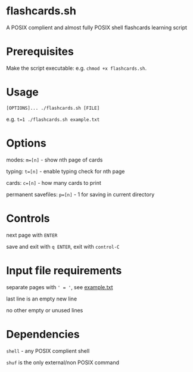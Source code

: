# flashcards.sh
A POSIX complient and almost fully POSIX shell flashcards learning script

# Prerequisites
Make the script executable: e.g. `chmod +x flashcards.sh`.

# Usage
   `[OPTIONS]... ./flashcards.sh [FILE]`
   
   e.g. `t=1 ./flashcards.sh example.txt`
   
# Options
   modes: `m=[n]` - show nth page of cards
   
   typing: `t=[n]` - enable typing check for nth page
   
   cards: `c=[n]` - how many cards to print
   
   permanent savefiles: `p=[n]` - 1 for saving in current directory
   
# Controls
   next page with `ENTER`
   
   save and exit with `q ENTER`, exit with `control-C`
   
# Input file requirements
   separate pages with `' = '`, see [example.txt](example.txt)
   
   last line is an empty new line
   
   no other empty or unused lines
   
# Dependencies
   `shell` - any POSIX complient shell
   
   `shuf` is the only external/non POSIX command
